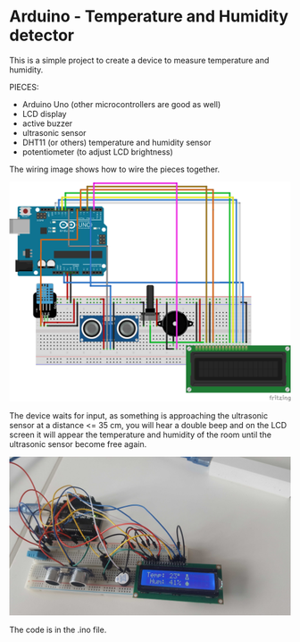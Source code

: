 # Arduino - Temperature and Humidity detector

This is a simple project to create a device to measure temperature and humidity.

PIECES:

- Arduino Uno (other microcontrollers are good as well)
- LCD display
- active buzzer
- ultrasonic sensor
- DHT11 (or others) temperature and humidity sensor
- potentiometer (to adjust LCD brightness)

The wiring image shows how to wire the pieces together. 

![alt text](https://github.com/pitbull36/ard_temp_humidity/blob/master/wiring_temp_hum.png?raw=true)

The device waits for input, as something is approaching the ultrasonic sensor at a distance <= 35 cm,
you will hear a double beep and on the LCD screen it will appear the temperature and humidity of the room 
until the ultrasonic sensor become free again.

![alt text](https://github.com/pitbull36/ard_temp_humidity/blob/master/preview.jpg?raw=true)

The code is in the .ino file.
